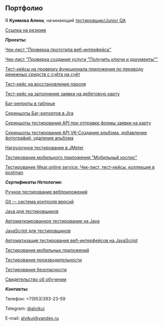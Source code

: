 ## Портфолио

Я **Куимова Алена**, начинающий <u> тестировщик/Junior QA </u>

[Ссылка на резюме](https://alvikui.notion.site/1ca20b7ba08e48a88f66b5ec9033199a)


***Проекты:***

[Чек-лист "Проверка прототипа веб-интерфейса"](https://docs.google.com/spreadsheets/d/1MKHTMwX-bjfletj8pIq9YGAnetO4D4QWRqQSYddW4lk/edit?usp=sharing)

[Чек-лист "Проверка создания услуги "Получить ключи и документы""](https://docs.google.com/spreadsheets/d/1FFLBjDKawtav09BZ6v2pG1D5EdtEdts-5N-0eF-dqoE/edit?usp=sharing)

[Тест-кейсы на проверку функционала приложения по переводу денежных средств с счёта на счёт](https://docs.google.com/spreadsheets/d/131nLDpHskSWL9yz8Q0WX7zh0pvTj0K_dFwZu8h66IWU/edit?usp=sharing)

[Тест-кейс на восстановление пароля](https://docs.google.com/spreadsheets/d/1pF8v_egfVWwQQfESpgeVFCR_kXdAyFoyhhp2cqvMqOw/edit?usp=sharing)

[Тест-кейс на заполнение заявки на дебетовую карту](https://docs.google.com/spreadsheets/d/17GCQk41gVdY6NwcaYKcz2n36VOJSYBPUauCAtbekZ7U/edit?usp=sharing)

[Баг-репорты в таблице](https://docs.google.com/spreadsheets/d/1dR-zi9RvEqwBrliuP66zlziy-rJwe6v8FDk1jg4ig44/edit?usp=sharing)

[Скриншоты Баг-репортов в Jira](https://docs.google.com/document/d/1STkjD1Ke7SrP-c9IBx8ew_zYDDp9Fh4oW8q1XWFDKCI/edit?usp=sharing)

[Скриншоты тестирования API при отправке формы заявки на карту](https://docs.google.com/document/d/1OcBcsrzH7pXfTIuXSOe8qTfO6JbJt__xC62QjoFuQ90/edit?usp=sharing)

[Скриншоты тестирования API VK-Создание альбома, добавление фотографий, удаление альбома](https://docs.google.com/document/d/1WP7OimRsV5IoXhn85wE9RlvXHHKm4JeWo17LdR3iNhU/edit?usp=sharing)

[Нагрузочное тестирование в JMeter](https://docs.google.com/document/d/1l91EDwKjTojFLmOTuzH5v8e7JrXHsLgu7NgiahiHuNU/edit?usp=sharing)

[Тестирование мобильного приложения "Мобильный хоспис"](https://github.com/alvikui/Diplom_Netology)

[Тестирование Wear.online service: Чек-лист, тест-кейсы, коллекция в postman](https://drive.google.com/drive/folders/1gvGYQBbr_lAwp_7mx8Zgkyx70oLLL6m2?usp=sharing)


***Сертификаты Нетологии:***

[Ручное тестирование вебприложений](https://drive.google.com/file/d/1hCQqDamrUeI2UxUkbs3wg77fIDLpos6j/view?usp=sharing)

[Git — система контроля версий](https://drive.google.com/file/d/1Ai1PjuH3FGKESTa_EBx7pgvcCluXwWiE/view?usp=sharing)

[Java для тестировщиков](https://drive.google.com/file/d/1fTTjlEoLZjCTXkL6XMsC7NM9wH_tHXHo/view?usp=sharing)

[Автоматизированное тестирование на Java](https://drive.google.com/file/d/1cg8A7aq184qWEqNMf13Sm99Dsx3x8xvs/view?usp=sharing)

[JavaScript для тестировщиков](https://drive.google.com/file/d/1cL6yJFe3JFkd7gRICTFnVFANIx4AYAPR/view?usp=sharing)

[Автоматизация тестирования веб-интерфейсов на JavaScript](https://drive.google.com/file/d/1nMA1UIAoO95MptxM2PPt-3jjuhZkolHt/view?usp=sharing)

[Тестирование мобильных приложений](https://drive.google.com/file/d/15A4F47A4T8nSoorecAhGNfUeGGEsZs5F/view?usp=sharing)

[Тестирование производительности](https://drive.google.com/file/d/1f3P1lc42oXjA5y8UxlhYp5JoeDJlRixi/view?usp=sharing)

[Тестирование безопасности](https://drive.google.com/file/d/1E3zpgaC1Dk7HpKsXk_mDMce8arUnST-j/view?usp=sharing)

[Свидетельство об обучении](https://drive.google.com/file/d/1f8-NTsIQueSEk2G6ZNPqeCxrwF4yNVU-/view?usp=sharing)


***Контакты:***

Телефон: +7(953)393-23-59

Telegram: [@alvikui](https://t.me/alvikui)

E-mail: [alvikui@yandex.ru](alvikui@yandex.ru)

